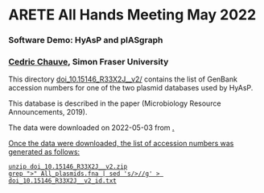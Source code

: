 # ARETE All Hands Meeting May 2022
### Software Demo: HyAsP and plASgraph
### <a href="https://cchauve.github.io/">Cedric Chauve</a>, Simon Fraser University

This directory [doi_10.15146_R33X2J__v2/](doi_10.15146_R33X2J__v2/)
contains the list of GenBank accession numbers for one of the two
plasmid databases used by HyAsP.

This database is described in the paper <a href="https://doi.org/10.1128/MRA.01325-18"></a> (Microbiology Resource Announcements, 2019).

The data were downloaded on 2022-05-03 from <a href="https://datadryad.org/stash/dataset/doi:10.15146/R33X2J">.

Once the data were downloaded, the list of accession numbers was generated as follows:
```
unzip doi_10.15146_R33X2J__v2.zip
grep ">" All_plasmids.fna | sed 's/>//g' > doi_10.15146_R33X2J__v2_id.txt
```